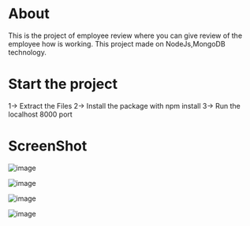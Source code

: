 # About
This is the project of employee review where you can give review of the employee how is working. This project made on NodeJs,MongoDB technology.

# Start the project

1-> Extract the Files
2-> Install the package with  npm install
3-> Run the localhost 8000 port


# ScreenShot

![image](https://github.com/nikhilrajrajput/employeereview/assets/96713971/c377c3ac-34e8-4441-a849-981d055b44d1)

![image](https://github.com/nikhilrajrajput/employeereview/assets/96713971/ec912567-7dad-4377-a541-b9e324405775)

![image](https://github.com/nikhilrajrajput/employeereview/assets/96713971/553dde9c-e827-4b1d-98dd-b19aeb7128a8)

![image](https://github.com/nikhilrajrajput/employeereview/assets/96713971/85483fc1-669c-4384-a388-2992e24df427)

